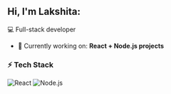 ## Hi, I'm Lakshita:
💻 Full-stack developer 

- 🔭 Currently working on: **React + Node.js projects**

### ⚡ Tech Stack
![React](https://img.shields.io/badge/-React-61DAFB?logo=react&logoColor=black)
![Node.js](https://img.shields.io/badge/-Node.js-339933?logo=node.js&logoColor=white)

